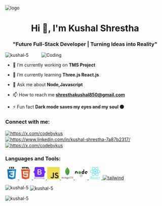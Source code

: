 ![logo](https://user-images.githubusercontent.com/74038190/225813708-98b745f2-7d22-48cf-9150-083f1b00d6c9.gif)
<h1 align="center">Hi 👋, I'm Kushal Shrestha</h1>
<h3 align="center">"Future Full-Stack Developer | Turning Ideas into Reality"</h3>
<img align="right" alt="Coding" width="390" src="https://i.pinimg.com/originals/fb/c6/f3/fbc6f31bd3b84159470b973aca7e0f97.gif">
<p align="left"> <img src="https://komarev.com/ghpvc/?username=kushal-5&label=Profile%20views&color=0e75b6&style=flat" alt="kushal-5" /> </p>

- 🔭 I’m currently working on **TMS Project**

- 🌱 I’m currently learning **Three.js React.js**

- 💬 Ask me about **Node,Javascript**

- 📫 How to reach me **shresthakushal850@gmail.com**

- ⚡ Fun fact **Dark mode saves my eyes and my soul 🌑** 

<h3 align="left">Connect with me:</h3>
<p align="left">
<a href="https://twitter.com/https://x.com/codebykus" target="blank"><img align="center" src="https://raw.githubusercontent.com/rahuldkjain/github-profile-readme-generator/master/src/images/icons/Social/twitter.svg" alt="https://x.com/codebykus" height="30" width="40" /></a>
<a href="https://linkedin.com/in/https://www.linkedin.com/in/kushal-shrestha-7a87b2317/" target="blank"><img align="center" src="https://raw.githubusercontent.com/rahuldkjain/github-profile-readme-generator/master/src/images/icons/Social/linked-in-alt.svg" alt="https://www.linkedin.com/in/kushal-shrestha-7a87b2317/" height="30" width="40" /></a>
<a href="https://instagram.com/https://x.com/codebykus" target="blank"><img align="center" src="https://raw.githubusercontent.com/rahuldkjain/github-profile-readme-generator/master/src/images/icons/Social/instagram.svg" alt="https://x.com/codebykus" height="30" width="40" /></a>
</p>

<h3 align="left">Languages and Tools:</h3>
<p align="left">  </a> <a href="https://www.w3schools.com/css/" target="_blank" rel="noreferrer"> <img src="https://raw.githubusercontent.com/devicons/devicon/master/icons/css3/css3-original-wordmark.svg" alt="css3" width="40" height="40"/> </a> <a href="https://www.w3.org/html/" target="_blank" rel="noreferrer"> <img src="https://raw.githubusercontent.com/devicons/devicon/master/icons/html5/html5-original-wordmark.svg" alt="html5" width="40" height="40"/> </a>
<a href="https://getbootstrap.com" target="_blank" rel="noreferrer"> <img src="https://raw.githubusercontent.com/devicons/devicon/master/icons/bootstrap/bootstrap-plain-wordmark.svg" alt="bootstrap" width="40" height="40"/><a href="https://developer.mozilla.org/en-US/docs/Web/JavaScript" target="_blank" rel="noreferrer"> <img src="https://raw.githubusercontent.com/devicons/devicon/master/icons/javascript/javascript-original.svg" alt="javascript" width="40" height="40"/> </a> <a href="https://www.mongodb.com/" target="_blank" rel="noreferrer"> <img src="https://raw.githubusercontent.com/devicons/devicon/master/icons/mongodb/mongodb-original-wordmark.svg" alt="mongodb" width="40" height="40"/> </a> <a href="https://nodejs.org" target="_blank" rel="noreferrer"> <img src="https://raw.githubusercontent.com/devicons/devicon/master/icons/nodejs/nodejs-original-wordmark.svg" alt="nodejs" width="40" height="40"/> </a> <a href="https://reactjs.org/" target="_blank" rel="noreferrer"> <img src="https://raw.githubusercontent.com/devicons/devicon/master/icons/react/react-original-wordmark.svg" alt="react" width="40" height="40"/> </a> <a href="https://tailwindcss.com/" target="_blank" rel="noreferrer"> <img src="https://www.vectorlogo.zone/logos/tailwindcss/tailwindcss-icon.svg" alt="tailwind" width="40" height="40"/> </a> </p>

<p><img align="left" src="https://github-readme-stats.vercel.app/api/top-langs?username=kushal-5&show_icons=true&locale=en&layout=compact" alt="kushal-5" /></p>

<p>&nbsp;<img align="center" src="https://github-readme-stats.vercel.app/api?username=kushal-5&show_icons=true&locale=en" alt="kushal-5" /></p>

<p><img align="center" src="https://github-readme-streak-stats.herokuapp.com/?user=kushal-5&" alt="kushal-5" /></p>
